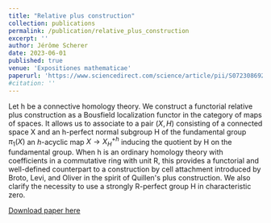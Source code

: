 ```yaml
---
title: "Relative plus construction"
collection: publications
permalink: /publication/relative_plus_construction
excerpt: ''
author: Jérôme Scherer
date: 2023-06-01
published: true
venue: 'Expositiones mathematicae'
paperurl: 'https://www.sciencedirect.com/science/article/pii/S0723086923000348'
#citation: ''
---
```


Let h be a connective homology theory. We construct a functorial relative plus construction as a Bousfield localization functor in the category of maps of spaces. It allows us to associate to a pair $(X,H)$ consisting of a connected space X and an h-perfect normal subgroup H of the fundamental group $\pi_1(X)$ an $h$-acyclic map $X\rightarrow X^{+h}_H$ inducing the quotient by H on the fundamental group. When h is an ordinary homology theory with coefficients in a commutative ring with unit R, this provides a functorial and well-defined counterpart to a construction by cell attachment introduced by Broto, Levi, and Oliver in the spirit of Quillen's plus construction. We also clarify the necessity to use a strongly R-perfect group H in characteristic zero.


[Download paper here](https://www.sciencedirect.com/science/article/pii/S0723086923000348)
